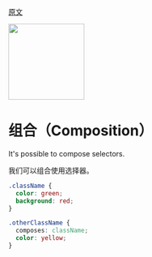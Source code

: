 [原文](https://github.com/css-modules/css-modules/blob/master/docs/composition.md)

<img src="https://raw.githubusercontent.com/css-modules/logos/master/css-modules-logo.png" width="150" height="150" />

# 组合（Composition）

It's possible to compose selectors.

我们可以组合使用选择器。

``` css
.className {
  color: green;
  background: red;
}

.otherClassName {
  composes: className;
  color: yellow;
}
```
